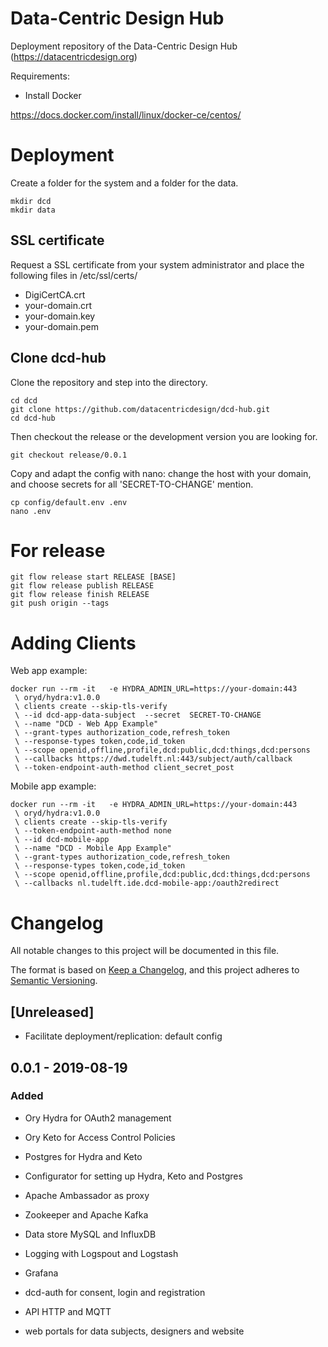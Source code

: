 # Data-Centric Design Hub

Deployment repository of the Data-Centric Design Hub (https://datacentricdesign.org)

Requirements:

* Install Docker

https://docs.docker.com/install/linux/docker-ce/centos/

# Deployment

Create a folder for the system and a folder for the data.

```shell script
mkdir dcd
mkdir data
```

## SSL certificate
Request a SSL certificate from your system administrator and place the following
files in /etc/ssl/certs/

- DigiCertCA.crt
- your-domain.crt
- your-domain.key
- your-domain.pem

## Clone dcd-hub

Clone the repository and step into the directory.

```shell script
cd dcd
git clone https://github.com/datacentricdesign/dcd-hub.git
cd dcd-hub
```

Then checkout the release or the development version you are looking for.

```shell script
git checkout release/0.0.1
```

Copy and adapt the config with nano: change the host with your domain,
and choose secrets for all 'SECRET-TO-CHANGE' mention.

```shell script
cp config/default.env .env
nano .env
```

# For release

```shell script
git flow release start RELEASE [BASE] 
git flow release publish RELEASE 
git flow release finish RELEASE 
git push origin --tags
```

# Adding Clients

Web app example:

```shell script
docker run --rm -it   -e HYDRA_ADMIN_URL=https://your-domain:443
 \ oryd/hydra:v1.0.0
 \ clients create --skip-tls-verify
 \ --id dcd-app-data-subject  --secret  SECRET-TO-CHANGE
 \ --name "DCD - Web App Example"
 \ --grant-types authorization_code,refresh_token
 \ --response-types token,code,id_token
 \ --scope openid,offline,profile,dcd:public,dcd:things,dcd:persons
 \ --callbacks https://dwd.tudelft.nl:443/subject/auth/callback
 \ --token-endpoint-auth-method client_secret_post
```

Mobile app example:

```shell script
docker run --rm -it   -e HYDRA_ADMIN_URL=https://your-domain:443
 \ oryd/hydra:v1.0.0
 \ clients create --skip-tls-verify 
 \ --token-endpoint-auth-method none    
 \ --id dcd-mobile-app     
 \ --name "DCD - Mobile App Example"     
 \ --grant-types authorization_code,refresh_token     
 \ --response-types token,code,id_token     
 \ --scope openid,offline,profile,dcd:public,dcd:things,dcd:persons     
 \ --callbacks nl.tudelft.ide.dcd-mobile-app:/oauth2redirect
```

# Changelog

All notable changes to this project will be documented in this file.

The format is based on [Keep a Changelog](https://keepachangelog.com/en/1.0.0/),
and this project adheres to [Semantic Versioning](https://semver.org/spec/v2.0.0.html).

## [Unreleased]

- Facilitate deployment/replication: default config

## 0.0.1 - 2019-08-19

### Added

- Ory Hydra for OAuth2 management
- Ory Keto for Access Control Policies
- Postgres for Hydra and Keto
- Configurator for setting up Hydra, Keto and Postgres

- Apache Ambassador as proxy
- Zookeeper and Apache Kafka
- Data store MySQL and InfluxDB
- Logging with Logspout and Logstash
- Grafana

- dcd-auth for consent, login and registration
- API HTTP and MQTT
- web portals for data subjects, designers and website


